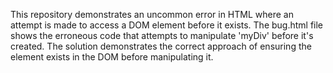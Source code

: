 This repository demonstrates an uncommon error in HTML where an attempt is made to access a DOM element before it exists. The bug.html file shows the erroneous code that attempts to manipulate 'myDiv' before it's created. The solution demonstrates the correct approach of ensuring the element exists in the DOM before manipulating it.